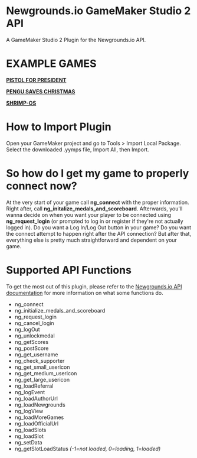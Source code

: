 # Newgrounds.io GameMaker Studio 2 API
A GameMaker Studio 2 Plugin for the Newgrounds.io API.

# EXAMPLE GAMES

**[PISTOL FOR PRESIDENT](https://www.newgrounds.com/portal/view/818229)**

**[PENGU SAVES CHRISTMAS](https://www.newgrounds.com/portal/view/825562)**

**[SHRIMP-OS](https://www.newgrounds.com/portal/view/846386)**

# How to Import Plugin
Open your GameMaker project and go to Tools > Import Local Package.
Select the downloaded .yymps file, Import All, then Import.

# So how do I get my game to properly connect now?
At the very start of your game call **ng_connect** with the proper information. Right after, call **ng_initalize_medals_and_scoreboard**.
Afterwards, you'll wanna decide on when you want your player to be connected using **ng_request_login** (or prompted to log in or register if they're not actually logged in). Do you want a Log In/Log Out button in your game? Do you want the connect attempt to happen right after the API connection? But after that, everything else is pretty much straightforward and dependent on your game.

# Supported API Functions
To get the most out of this plugin, please refer to the [Newgrounds.io API documentation](http://www.newgrounds.io/help/components/) for more information on what some functions do.

* ng_connect
* ng_initialize_medals_and_scoreboard
* ng_request_login
* ng_cancel_login
* ng_logOut
* ng_unlockmedal
* ng_getScores
* ng_postScore
* ng_get_username
* ng_check_supporter
* ng_get_small_usericon
* ng_get_medium_usericon
* ng_get_large_usericon
* ng_loadReferral
* ng_logEvent
* ng_loadAuthorUrl
* ng_loadNewgrounds
* ng_logView
* ng_loadMoreGames
* ng_loadOfficialUrl
* ng_loadSlots
* ng_loadSlot
* ng_setData
* ng_getSlotLoadStatus *(-1=not loaded, 0=loading, 1=loaded)*

